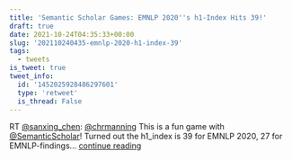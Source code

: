 ```yaml
---
title: 'Semantic Scholar Games: EMNLP 2020''s h1-Index Hits 39!'
draft: true
date: 2021-10-24T04:35:33+00:00
slug: '202110240435-emnlp-2020-h1-index-39'
tags:
  - tweets
is_tweet: true
tweet_info:
  id: '1452025928486297601'
  type: 'retweet'
  is_thread: False
---
```




RT [@sanxing_chen](https://x.com/sanxing_chen): [@chrmanning](https://x.com/chrmanning) This is a fun game with [@SemanticScholar](https://x.com/SemanticScholar)! Turned out the h1_index is 39 for EMNLP 2020, 27 for EMNLP-findings… [continue reading](https://x.com/sytelus/status/1452025928486297601)
